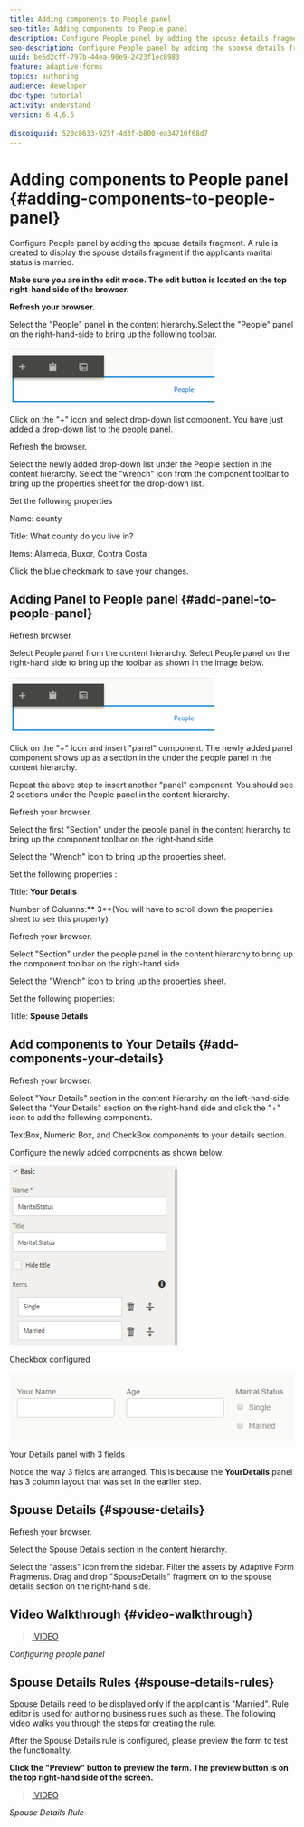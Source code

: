 ```yaml
---
title: Adding components to People panel
seo-title: Adding components to People panel
description: Configure People panel by adding the spouse details fragment. A rule is created to display the spouse details fragment if the applicants marital status is married.
seo-description: Configure People panel by adding the spouse details fragment. A rule is created to display the spouse details fragment if the applicants marital status is married.
uuid: be5d2cff-797b-44ea-90e9-2423f1ec8983
feature: adaptive-forms
topics: authoring
audience: developer
doc-type: tutorial
activity: understand
version: 6.4,6.5

discoiquuid: 520c8633-925f-4d3f-b800-ea34710f68d7
---
```


# Adding components to People panel {#adding-components-to-people-panel}

Configure People panel by adding the spouse details fragment. A rule is created to display the spouse details fragment if the applicants marital status is married.


**Make sure you are in the edit mode. The edit button is located on the top right-hand side of the browser.**

**Refresh your browser.**

Select the "People" panel in the content hierarchy.Select the "People" panel on the right-hand-side to bring up the following toolbar.

![peoplepanel](assets/addingcomponentstopeoplepanel.png)

Click on the "+" icon and select drop-down list component. You have just added a drop-down list to the people panel.

Refresh the browser.

Select the newly added drop-down list under the People section in the content hierarchy. Select the "wrench" icon from the component toolbar to bring up the properties sheet for the drop-down list.

Set the following properties

Name: county

Title: What county do you live in?

Items: Alameda, Buxor, Contra Costa

Click the blue checkmark to save your changes.

## Adding Panel to People panel {#add-panel-to-people-panel}

Refresh browser

Select People panel from the content hierarchy. Select People panel on the right-hand side to bring up the toolbar as shown in the image below.

![](assets/addingcomponentstopeoplepanel-1.png)

Click on the "+" icon and insert "panel" component. The newly added panel component shows up as a section in the under the people panel in the content hierarchy.

Repeat the above step to insert another "panel" component. You should see 2 sections under the People panel in the content hierarchy.

Refresh your browser.

Select the first "Section" under the people panel in the content hierarchy to bring up the component toolbar on the right-hand side.

Select the "Wrench" icon to bring up the properties sheet.

Set the following properties :

Title: **Your Details**

Number of Columns:** 3**(You will have to scroll down the properties sheet to see this property)

Refresh your browser.

Select "Section" under the people panel in the content hierarchy to bring up the component toolbar on the right-hand side.

Select the "Wrench" icon to bring up the properties sheet.

Set the following properties:

Title: **Spouse Details**

## Add components to Your Details  {#add-components-your-details}

Refresh your browser.

Select "Your Details" section in the content hierarchy on the left-hand-side. Select the "Your Details" section on the right-hand side and click the "+" icon to add the following components.

TextBox, Numeric Box, and CheckBox components to your details section.

Configure the newly added components as shown below:

![maritalstatus](assets/checkboxproperties.png)

Checkbox configured

![yourdetailspanel](assets/yourdetailspanel.png)

Your Details panel with 3 fields

Notice the way 3 fields are arranged. This is because the **YourDetails** panel has 3 column layout that was set in the earlier step.

## Spouse Details {#spouse-details}

Refresh your browser.

Select the Spouse Details section in the content hierarchy.

Select the "assets" icon from the sidebar. Filter the assets by Adaptive Form Fragments. Drag and drop "SpouseDetails" fragment on to the spouse details section on the right-hand side.

## Video Walkthrough {#video-walkthrough}

>[!VIDEO](https://video.tv.adobe.com/v/22193?quality=9)

*Configuring people panel*

## Spouse Details Rules {#spouse-details-rules}

Spouse Details need to be displayed only if the applicant is "Married". Rule editor is used for authoring business rules such as these. The following video walks you through the steps for creating the rule.

After the Spouse Details rule is configured, please preview the form to test the functionality.

**Click the "Preview" button to preview the form. The preview button is on the top right-hand side of the screen.**

>[!VIDEO](https://video.tv.adobe.com/v/22195?quality=9)

*Spouse Details Rule*

